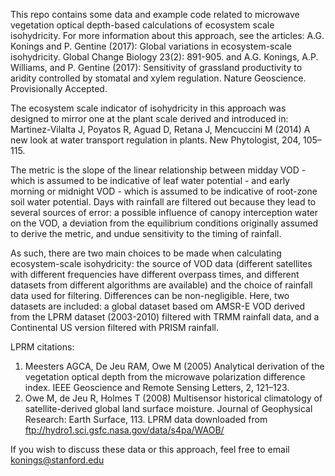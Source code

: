 This repo contains some data and example code related to microwave vegetation optical depth-based calculations of ecosystem scale isohydricity. For more information about this approach, see the articles:
A.G. Konings and P. Gentine (2017): Global variations in ecosystem-scale isohydricity. Global Change Biology 23(2): 891-905.
and 
A.G. Konings, A.P. Williams, and P. Gentine (2017): Sensitivity of grassland productivity to aridity controlled by stomatal and xylem 
regulation. Nature Geoscience. Provisionally Accepted.

The ecosystem scale indicator of isohydricity in this approach was designed to mirror one at the plant scale derived and introduced in:
Martinez-Vilalta J, Poyatos R, Aguad D, Retana J, Mencuccini M (2014) A new look at water transport regulation in plants. New Phytologist, 204, 105–115.

The metric is the slope of the linear relationship between midday VOD - which is assumed to be indicative of leaf water potential - and early morning or midnight VOD - which is assumed to be indicative of root-zone soil water potential. Days with rainfall are filtered out because they lead to several sources of error: a possible influence of canopy interception water on the VOD, a deviation from the equilibrium conditions originally assumed to derive the metric, and undue sensitivity to the timing of rainfall. 

As such, there are two main choices to be made when calculating ecosystem-scale isohydricity: the source of VOD data (different satellites with different frequencies have different overpass times, and different datasets from different algorithms are available) and the choice of rainfall data used for filtering. Differences can be non-negligible. Here, two datasets are included: a global dataset based om AMSR-E VOD derived from the LPRM dataset (2003-2010) filtered with TRMM rainfall data, and a Continental US version filtered with PRISM rainfall.

LPRM citations: 
1) Meesters AGCA, De Jeu RAM, Owe M (2005) Analytical derivation of the vegetation optical depth from the microwave polarization difference index. IEEE Geoscience and Remote Sensing Letters, 2, 121–123.
2) Owe M, de Jeu R, Holmes T (2008) Multisensor historical climatology of satellite-derived global land surface moisture. Journal of Geophysical Research: Earth Surface, 113.
LPRM data downloaded from ftp://hydro1.sci.gsfc.nasa.gov/data/s4pa/WAOB/

If you wish to discuss these data or this approach, feel free to email konings@stanford.edu
